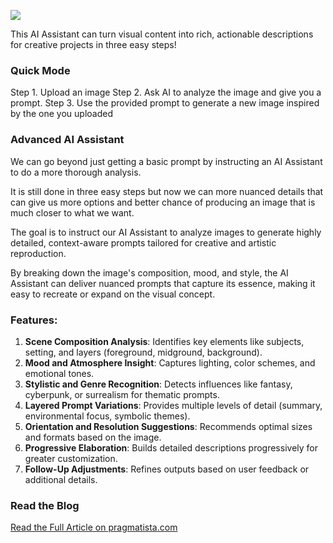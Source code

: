 ![](https://cdn.prod.website-files.com/65b12ddbad96137716d6bc08/675c111b6bf54694bc981eeb_Black%20and%20Red%20Business%20Strategy%20YouTube%20Thumbnail%20(11).png)

This AI Assistant can turn visual content into rich, actionable descriptions for creative projects in three easy steps!

### Quick Mode
Step 1. Upload an image
Step 2. Ask AI to analyze the image and give you a prompt.
Step 3. Use the provided prompt to generate a new image inspired by the one you uploaded

### Advanced AI Assistant
We can go beyond just getting a basic prompt by instructing an AI Assistant to do a more thorough analysis.

It is still done in three easy steps but now we can more nuanced details that can give us more options and better chance
of producing an image that is much closer to what we want.

The goal is to instruct our AI Assistant to analyze images to generate highly detailed, context-aware prompts tailored for creative and artistic reproduction. 

By breaking down the image's composition, mood, and style, 
the AI Assistant can deliver nuanced prompts that capture its essence, making it easy to recreate or expand on the visual concept.

### **Features:**
1. **Scene Composition Analysis**: Identifies key elements like subjects, setting, and layers (foreground, midground, background).
2. **Mood and Atmosphere Insight**: Captures lighting, color schemes, and emotional tones.
3. **Stylistic and Genre Recognition**: Detects influences like fantasy, cyberpunk, or surrealism for thematic prompts.
4. **Layered Prompt Variations**: Provides multiple levels of detail (summary, environmental focus, symbolic themes).
5. **Orientation and Resolution Suggestions**: Recommends optimal sizes and formats based on the image.
6. **Progressive Elaboration**: Builds detailed descriptions progressively for greater customization.
7. **Follow-Up Adjustments**: Refines outputs based on user feedback or additional details.

### Read the Blog
[Read the Full Article on pragmatista.com](https://www.pragmatista.com/blog/recreate-any-image-or-photo-using-ai)


